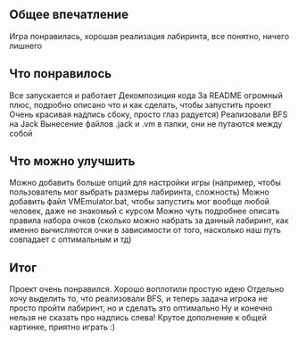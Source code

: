 ## Общее впечатление
Игра понравилась, хорошая реализация лабиринта, все понятно, ничего лишнего

## Что понравилось
Все запускается и работает
Декомпозиция кода
За README огромный плюс, подробно описано что и как сделать, чтобы запустить проект
Очень красивая надпись сбоку, просто глаз радуется)
Реализовали BFS на Jack
Вынесение файлов .jack и .vm в папки, они не путаются между собой

## Что можно улучшить
Можно добавить больше опций для настройки игры (например, чтобы пользователь мог выбрать размеры лабиринта, сложность)
Можно добавить файл VMEmulator.bat, чтобы запустить мог вообще любой человек, даже не знакомый с курсом
Можно чуть подробнее описать правила набора очков (сколько можно набрать за данный лабиринт, как именно вычисляются очки в зависимости от того, насколько наш путь совпадает с оптимальным и тд)

## Итог
Проект очень понравился. Хорошо воплотили простую идею 
Отдельно хочу выделить то, что реализовали BFS, и теперь задача игрока не просто пройти лабиринт, но и сделать это оптимально
Ну и конечно нельзя не сказать про надпись слева! Крутое дополнение к общей картинке, приятно играть :)